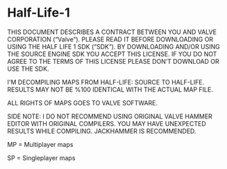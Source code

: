 # Half-Life-1
 
 
THIS DOCUMENT DESCRIBES A CONTRACT BETWEEN YOU AND VALVE CORPORATION (“Valve”). 
PLEASE READ IT BEFORE DOWNLOADING OR USING THE HALF LIFE 1 SDK (“SDK”). 
BY DOWNLOADING AND/OR USING THE SOURCE ENGINE SDK YOU ACCEPT THIS LICENSE. 
IF YOU DO NOT AGREE TO THE TERMS OF THIS LICENSE PLEASE DON’T DOWNLOAD OR USE THE SDK.




I'M DECOMPILING MAPS FROM HALF-LIFE: SOURCE TO HALF-LIFE. RESULTS MAY NOT BE %100 IDENTICAL WITH THE ACTUAL MAP FILE.

ALL RIGHTS OF MAPS GOES TO VALVE SOFTWARE.

SIDE NOTE: I DO NOT RECOMMEND USING ORIGINAL VALVE HAMMER EDITOR WITH ORIGINAL COMPILERS.
YOU MAY HAVE UNEXPECTED RESULTS WHILE COMPILING. JACKHAMMER IS RECOMMENDED.


MP = Multiplayer maps

SP = Singleplayer maps
